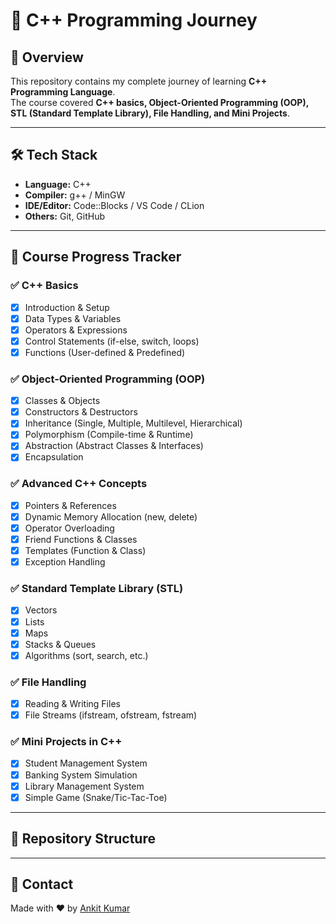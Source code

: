 # 🔴 C++ Programming Journey  

## 📌 Overview  
This repository contains my complete journey of learning **C++ Programming Language**.  
The course covered **C++ basics, Object-Oriented Programming (OOP), STL (Standard Template Library), File Handling, and Mini Projects**.  

---

## 🛠️ Tech Stack  
- **Language:** C++  
- **Compiler:** g++ / MinGW  
- **IDE/Editor:** Code::Blocks / VS Code / CLion  
- **Others:** Git, GitHub  

---

## 🎯 Course Progress Tracker  

### ✅ C++ Basics  
- [x] Introduction & Setup  
- [x] Data Types & Variables  
- [x] Operators & Expressions  
- [x] Control Statements (if-else, switch, loops)  
- [x] Functions (User-defined & Predefined)  

### ✅ Object-Oriented Programming (OOP)  
- [x] Classes & Objects  
- [x] Constructors & Destructors  
- [x] Inheritance (Single, Multiple, Multilevel, Hierarchical)  
- [x] Polymorphism (Compile-time & Runtime)  
- [x] Abstraction (Abstract Classes & Interfaces)  
- [x] Encapsulation  

### ✅ Advanced C++ Concepts  
- [x] Pointers & References  
- [x] Dynamic Memory Allocation (new, delete)  
- [x] Operator Overloading  
- [x] Friend Functions & Classes  
- [x] Templates (Function & Class)  
- [x] Exception Handling  

### ✅ Standard Template Library (STL)  
- [x] Vectors  
- [x] Lists  
- [x] Maps  
- [x] Stacks & Queues  
- [x] Algorithms (sort, search, etc.)  

### ✅ File Handling  
- [x] Reading & Writing Files  
- [x] File Streams (ifstream, ofstream, fstream)  

### ✅ Mini Projects in C++  
- [x] Student Management System  
- [x] Banking System Simulation  
- [x] Library Management System  
- [x] Simple Game (Snake/Tic-Tac-Toe)  

---

## 📂 Repository Structure  

---

## 📧 Contact  
Made with ❤️ by [Ankit Kumar](https://github.com/AnkitKumar-222)  

